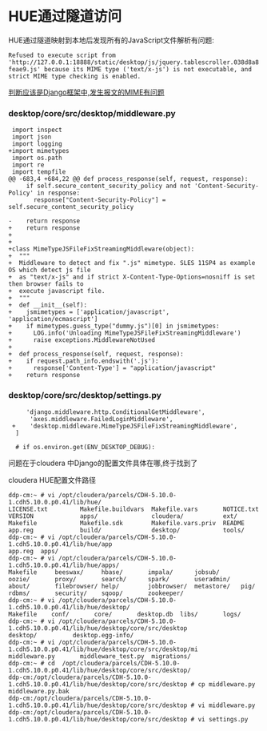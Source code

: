 # HUE通过隧道访问
HUE通过隧道映射到本地后发现所有的JavaScript文件解析有问题:

`Refused to execute script from 'http://127.0.0.1:18888/static/desktop/js/jquery.tablescroller.038d8a8feae9.js' because its MIME type ('text/x-js') is not executable, and strict MIME type checking is enabled.`


<a href="https://github.com/cloudera/hue/commit/34388da14712497b685c6b97497c698e720b1a16
">判断应该是Django框架中,发生报文的MIME有问题</a>


###  desktop/core/src/desktop/middleware.py
```
 import inspect
 import json
 import logging
+import mimetypes
 import os.path
 import re
 import tempfile
@@ -683,4 +684,22 @@ def process_response(self, request, response):
     if self.secure_content_security_policy and not 'Content-Security-Policy' in response:
       response["Content-Security-Policy"] = self.secure_content_security_policy
 
-    return response 
+    return response
+
+
+class MimeTypeJSFileFixStreamingMiddleware(object):
+  """
+  Middleware to detect and fix ".js" mimetype. SLES 11SP4 as example OS which detect js file
+  as "text/x-js" and if strict X-Content-Type-Options=nosniff is set then browser fails to
+  execute javascript file.
+  """
+  def __init__(self):
+    jsmimetypes = ['application/javascript', 'application/ecmascript']
+    if mimetypes.guess_type("dummy.js")[0] in jsmimetypes:
+      LOG.info('Unloading MimeTypeJSFileFixStreamingMiddleware')
+      raise exceptions.MiddlewareNotUsed
+
+  def process_response(self, request, response):
+    if request.path_info.endswith('.js'):
+      response['Content-Type'] = "application/javascript"
+    return response

```

###  desktop/core/src/desktop/settings.py
```
     'django.middleware.http.ConditionalGetMiddleware',
      'axes.middleware.FailedLoginMiddleware',
 +    'desktop.middleware.MimeTypeJSFileFixStreamingMiddleware',
  ]
  
  # if os.environ.get(ENV_DESKTOP_DEBUG):

```

问题在于cloudera 中Django的配置文件具体在哪,终于找到了

cloudera HUE配置文件路径

```
ddp-cm:~ # vi /opt/cloudera/parcels/CDH-5.10.0-1.cdh5.10.0.p0.41/lib/hue/
LICENSE.txt         Makefile.buildvars  Makefile.vars       NOTICE.txt          VERSION             apps/               cloudera/           ext/                
Makefile            Makefile.sdk        Makefile.vars.priv  README              app.reg             build/              desktop/            tools/              
ddp-cm:~ # vi /opt/cloudera/parcels/CDH-5.10.0-1.cdh5.10.0.p0.41/lib/hue/app
app.reg  apps/    
ddp-cm:~ # vi /opt/cloudera/parcels/CDH-5.10.0-1.cdh5.10.0.p0.41/lib/hue/apps/
Makefile     beeswax/     hbase/       impala/      jobsub/      oozie/       proxy/       search/      spark/       useradmin/   
about/       filebrowser/ help/        jobbrowser/  metastore/   pig/         rdbms/       security/    sqoop/       zookeeper/   
ddp-cm:~ # vi /opt/cloudera/parcels/CDH-5.10.0-1.cdh5.10.0.p0.41/lib/hue/desktop/
Makefile    conf/       core/       desktop.db  libs/       logs/       
ddp-cm:~ # vi /opt/cloudera/parcels/CDH-5.10.0-1.cdh5.10.0.p0.41/lib/hue/desktop/core/src/desktop
desktop/          desktop.egg-info/ 
ddp-cm:~ # vi /opt/cloudera/parcels/CDH-5.10.0-1.cdh5.10.0.p0.41/lib/hue/desktop/core/src/desktop/mi
middleware.py       middleware_test.py  migrations/         
ddp-cm:~ # cd  /opt/cloudera/parcels/CDH-5.10.0-1.cdh5.10.0.p0.41/lib/hue/desktop/core/src/desktop/
ddp-cm:/opt/cloudera/parcels/CDH-5.10.0-1.cdh5.10.0.p0.41/lib/hue/desktop/core/src/desktop # cp middleware.py middleware.py.bak
ddp-cm:/opt/cloudera/parcels/CDH-5.10.0-1.cdh5.10.0.p0.41/lib/hue/desktop/core/src/desktop # vi middleware.py
ddp-cm:/opt/cloudera/parcels/CDH-5.10.0-1.cdh5.10.0.p0.41/lib/hue/desktop/core/src/desktop # vi settings.py 
```